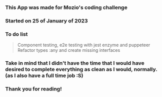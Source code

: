 ### This App was made for Mozio's coding challenge

### Started on 25 of January of 2023 

### To do list
> Component testing, e2e testing with jest enzyme and puppeteer
> Refactor types :any and create missing interfaces

### Take in mind that I didn't have the time that I would have desired to complete everything as clean as I would, normally. (as I also have a full time job :S)

### Thank you for reading!

